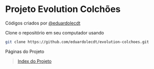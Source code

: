 # Projeto Evolution Colchões

Códigos criados por
[@eduardolecdt](https://instagram.com/eduardolecdt)

Clone o repositório em seu computador usando
```sh
git clone https://github.com/eduardolecdt/evolution-colchoes.git
```

Páginas do Projeto

> [Index do Projeto](https://eduardolecdt.github.io/evolution-colchoes/)
